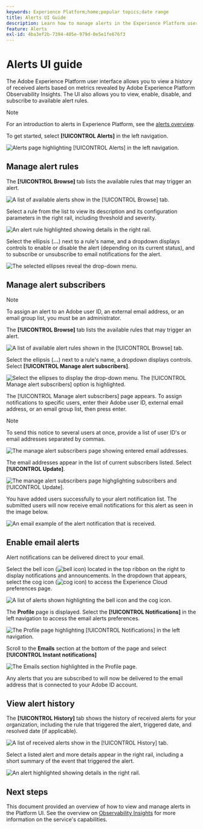 ```yaml
---
keywords: Experience Platform;home;popular topics;date range
title: Alerts UI Guide
description: Learn how to manage alerts in the Experience Platform user interface.
feature: Alerts
exl-id: 4ba3ef2b-7394-405e-979d-0e5e1fe676f3
---
```

# Alerts UI guide

The Adobe Experience Platform user interface allows you to view a history of received alerts based on metrics revealed by Adobe Experience Platform Observability Insights. The UI also allows you to view, enable, disable, and subscribe to available alert rules.

>[!NOTE]
>
>For an introduction to alerts in Experience Platform, see the [alerts overview](./overview.md).

To get started, select **[!UICONTROL Alerts]** in the left navigation.

![Alerts page highlighting [!UICONTROL Alerts] in the left navigation.](../images/alerts/ui/workspace.png)

## Manage alert rules

The **[!UICONTROL Browse]** tab lists the available rules that may trigger an alert.

![A list of available alerts show in the [!UICONTROL Browse] tab.](../images/alerts/ui/rules.png)

Select a rule from the list to view its description and its configuration parameters in the right rail, including threshold and severity.

![An alert rule highlighted showing details in the right rail.](../images/alerts/ui/rule-details.png)

Select the ellipsis (**...**) next to a rule's name, and a dropdown displays controls to enable or disable the alert (depending on its current status), and to subscribe or unsubscribe to email notifications for the alert.

![The selected ellipses reveal the drop-down menu.](../images/alerts/ui/disable-subscribe.png)

## Manage alert subscribers

>[!NOTE]
>
> To assign an alert to an Adobe user ID, an external email address, or an email group list, you must be an administrator. 

The **[!UICONTROL Browse]** tab lists the available rules that may trigger an alert.

![A list of available alert rules shown in the [!UICONTROL Browse] tab.](../images/alerts/ui/rules.png)

Select the ellipsis (**...**) next to a rule's name, a dropdown displays controls. Select **[!UICONTROL Manage alert subscribers]**.

![Select the ellipses to display the drop-down menu. The [!UICONTROL Manage alert subscribers] option is highlighted.](../images/alerts/ui/manage-alert-subscribers.png)

The [!UICONTROL Manage alert subscribers] page appears. To assign notifications to specific users, enter their Adobe user ID, external email address, or an email group list, then press enter.

>[!NOTE]
>
>To send this notice to several users at once, provide a list of user ID's or email addresses separated by commas.

![The manage alert subscribers page showing entered email addresses.](../images/alerts/ui/manage-alert-add-email.png)

The email addresses appear in the list of current subscribers listed. Select **[!UICONTROL Update]**.

![The manage alert subscribers page highglighting subscribers and [!UICONTROL Update].](../images/alerts/ui/manage-alert-subscribers-added-email.png)

You have added users successfully to your alert notification list. The submitted users will now receive email notifications for this alert as seen in the image below.

![An email example of the alert notification that is received.](../images/alerts/ui/manage-alert-subscribers-email.png)

## Enable email alerts

Alert notifications can be delivered direct to your email. 

Select the bell icon (![bell icon](../images/alerts/ui/bell-icon.png)) located in the top ribbon on the right to display notifications and announcements. In the dropdown that appears, select the cog icon (![cog icon](../images/alerts/ui/cog-icon.png)) to access the Experience Cloud preferences page.

![A list of alerts shown highlighting the bell icon and the cog icon.](../images/alerts/ui/edit-preferences.png)

The **Profile** page is displayed. Select the **[!UICONTROL Notifications]** in the left navigation to access the email alerts preferences.

![The Profile page highlighting [!UICONTROL Notifications] in the left navigation.](../images/alerts/ui/profile.png)

Scroll to the **Emails** section at the bottom of the page and select **[!UICONTROL Instant notifications]** 

![The Emails section highlighted in the Profile page.](../images/alerts/ui/notifications.png)

Any alerts that you are subscribed to will now be delivered to the email address that is connected to your Adobe ID account.

## View alert history

The **[!UICONTROL History]** tab shows the history of received alerts for your organization, including the rule that triggered the alert, triggered date, and resolved date (if applicable).

![A list of received alerts show in the [!UICONTROL History] tab.](../images/alerts/ui/history.png)

Select a listed alert and more details appear in the right rail, including a short summary of the event that triggered the alert.

![An alert highlighted showing details in the right rail.](../images/alerts/ui/history-details.png)

## Next steps

This document provided an overview of how to view and manage alerts in the Platform UI. See the overview on [Observability Insights](../home.md) for more information on the service's capabilities.
